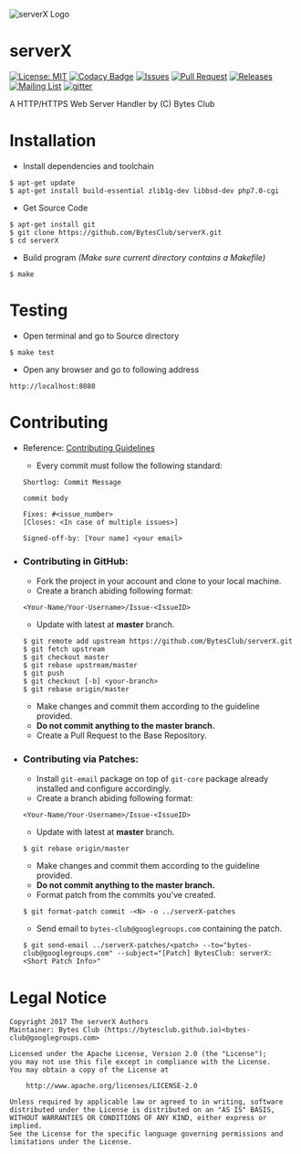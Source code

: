 ![serverX Logo](http://codeprogyan.me/img/portfolio/serverx.jpg)

serverX
================

[![License: MIT](https://img.shields.io/badge/License-Apache-blue.svg)](https://raw.githubusercontent.com/BytesClub/serverX/master/LICENSE)
[![Codacy Badge](https://api.codacy.com/project/badge/Grade/73b7308c3101417d81e09a9dac1d4032)](https://www.codacy.com/app/BytesClub/serverX?utm_source=github.com&amp;utm_medium=referral&amp;utm_content=BytesClub/serverX&amp;utm_campaign=Badge_Grade)
[![Issues](https://img.shields.io/github/issues/BytesClub/serverX.svg)](https://github.com/BytesClub/serverX/issues)
[![Pull Request](https://img.shields.io/github/issues-pr/BytesClub/serverX.svg)](https://github.com/BytesClub/serverX/pulls)
[![Releases](https://img.shields.io/github/release/BytesClub/serverX.svg)](https://github.com/BytesClub/serverX/releases)
[![Mailing List](https://img.shields.io/badge/Mailing%20List-BytesClub-blue.svg)](mailto:bytes-club@googlegroups.com)
[![gitter](https://badges.gitter.im/gitterHQ/gitterHQ.github.io.svg)](https://gitter.im/Bytes_Club/General)


A HTTP/HTTPS Web Server Handler by (C) Bytes Club

Installation
================

* Install dependencies and toolchain
```
$ apt-get update
$ apt-get install build-essential zlib1g-dev libbsd-dev php7.0-cgi
```

* Get Source Code
```
$ apt-get install git
$ git clone https://github.com/BytesClub/serverX.git
$ cd serverX
```

* Build program _(Make sure current directory contains a Makefile)_
```
$ make
```

Testing
================

* Open terminal and go to Source directory
```
$ make test
```

* Open any browser and go to following address
```
http://localhost:8080
```

Contributing
================

* Reference: [Contributing Guidelines](/CONTRIBUTING.md)
  * Every commit must follow the following standard:

  ```
  Shortlog: Commit Message

  commit body

  Fixes: #<issue_number>
  [Closes: <In case of multiple issues>]

  Signed-off-by: [Your name] <your email>
  ```

* ### Contributing in GitHub:
  * Fork the project in your account and clone to your local machine.
  * Create a branch abiding following format:
  ```
  <Your-Name/Your-Username>/Issue-<IssueID>
  ```
  * Update with latest at **master** branch.
  ```
  $ git remote add upstream https://github.com/BytesClub/serverX.git
  $ git fetch upstream
  $ git checkout master
  $ git rebase upstream/master
  $ git push
  $ git checkout [-b] <your-branch>
  $ git rebase origin/master
  ```
  * Make changes and commit them according to the guideline provided.
  * **Do not commit anything to the master branch.**
  * Create a Pull Request to the Base Repository.

* ### Contributing via Patches:
  * Install `git-email` package on top of `git-core` package already installed and configure accordingly.
  * Create a branch abiding following format:
  ```
  <Your-Name/Your-Username>/Issue-<IssueID>
  ```
  * Update with latest at **master** branch.
  ```
  $ git rebase origin/master
  ```
  * Make changes and commit them according to the guideline provided.
  * **Do not commit anything to the master branch.**
  * Format patch from the commits you've created.
  ```
  $ git format-patch commit -<N> -o ../serverX-patches
  ```
  * Send email to `bytes-club@googlegroups.com` containing the patch.
  ```
  $ git send-email ../serverX-patches/<patch> --to="bytes-club@googlegroups.com" --subject="[Patch] BytesClub: serverX: <Short Patch Info>"
  ```

Legal Notice
================

    Copyright 2017 The serverX Authors
    Maintainer: Bytes Club (https://bytesclub.github.io)<bytes-club@googlegroups.com>

    Licensed under the Apache License, Version 2.0 (the "License");
    you may not use this file except in compliance with the License.
    You may obtain a copy of the License at

        http://www.apache.org/licenses/LICENSE-2.0

    Unless required by applicable law or agreed to in writing, software
    distributed under the License is distributed on an "AS IS" BASIS,
    WITHOUT WARRANTIES OR CONDITIONS OF ANY KIND, either express or implied.
    See the License for the specific language governing permissions and
    limitations under the License.
